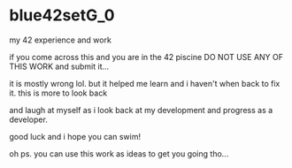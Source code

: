 # blue42setG_0
my 42 experience and work

if you come across this and you are in the 42 piscine DO NOT USE ANY OF THIS WORK and submit it... 

it is mostly wrong lol. but it helped me learn and i haven't when back to fix it. this is more to look back

and laugh at myself as i look back at my development and progress as a developer.

good luck and i hope you can swim!

oh ps. you can use this work as ideas to get you going tho... 
